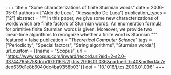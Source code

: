 +++
title = "Some characterizations of finite Sturmian words"
date = 2006-05-01
authors = ["Aldo de Luca", "Alessandro De Luca"]
publication_types = ["2"]
abstract = """
In this paper, we give some new characterizations of words which are finite
factors of Sturmian words. An enumeration formula for primitive finite Sturmian
words is given. Moreover, we provide two linear-time algorithms to recognize
whether a finite word is Sturmian."""
featured = false
publication = "*Theoretical Computer Science*"
tags = ["Periodicity", "Special factors", "String algorithms", "Sturmian words"]
url_custom = [{name = "Scopus", url = "https://www.scopus.com/inward/record.uri?eid=2-s2.0-33744765575&doi=10.1016%2fj.tcs.2006.01.036&partnerID=40&md5=f4c7eded639d1e8b6040dc4ba9358b03"}]
doi = "10.1016/j.tcs.2006.01.036"
+++
